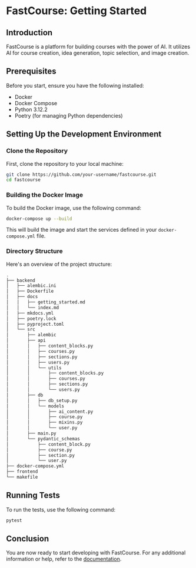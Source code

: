 
# FastCourse: Getting Started

## Introduction

FastCourse is a platform for building courses with the power of AI. It utilizes AI for course creation, idea generation, topic selection, and image creation.

## Prerequisites

Before you start, ensure you have the following installed:

- Docker
- Docker Compose
- Python 3.12.2
- Poetry (for managing Python dependencies)

## Setting Up the Development Environment

### Clone the Repository

First, clone the repository to your local machine:

```sh
git clone https://github.com/your-username/fastcourse.git
cd fastcourse
```

### Building the Docker Image

To build the Docker image, use the following command:

```sh
docker-compose up --build
```

This will build the image and start the services defined in your `docker-compose.yml` file.

### Directory Structure

Here's an overview of the project structure:

```sh
.
├── backend
│   ├── alembic.ini
│   ├── Dockerfile
│   ├── docs
│   │   ├── getting_started.md
│   │   └── index.md
│   ├── mkdocs.yml
│   ├── poetry.lock
│   ├── pyproject.toml
│   └── src
│       ├── alembic
│       ├── api
│       │   ├── content_blocks.py
│       │   ├── courses.py
│       │   ├── sections.py
│       │   ├── users.py
│       │   └── utils
│       │       ├── content_blocks.py
│       │       ├── courses.py
│       │       ├── sections.py
│       │       └── users.py
│       ├── db
│       │   ├── db_setup.py
│       │   └── models
│       │       ├── ai_content.py
│       │       ├── course.py
│       │       ├── mixins.py
│       │       └── user.py
│       ├── main.py
│       └── pydantic_schemas
│           ├── content_block.py
│           ├── course.py
│           ├── section.py
│           └── user.py
├── docker-compose.yml
├── frontend
└── makefile 
```

## Running Tests

To run the tests, use the following command:

```sh
pytest
```

## Conclusion

You are now ready to start developing with FastCourse. For any additional information or help, refer to the [documentation](./docs).
